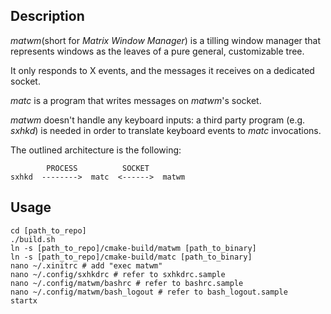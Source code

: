 ## Description

*matwm*(short for *Matrix Window Manager*) is a tilling window manager that represents windows as the leaves of a pure general, customizable tree.

It only responds to X events, and the messages it receives on a dedicated socket.

*matc* is a program that writes messages on *matwm*'s socket.

*matwm* doesn't handle any keyboard inputs: a third party program (e.g. *sxhkd*) is needed in order to translate keyboard events to *matc* invocations.

The outlined architecture is the following:

```
        PROCESS          SOCKET
sxhkd  -------->  matc  <------>  matwm
```

## Usage

```
cd [path_to_repo]
./build.sh
ln -s [path_to_repo]/cmake-build/matwm [path_to_binary]
ln -s [path_to_repo]/cmake-build/matc [path_to_binary]
nano ~/.xinitrc # add "exec matwm"
nano ~/.config/sxhkdrc # refer to sxhkdrc.sample
nano ~/.config/matwm/bashrc # refer to bashrc.sample
nano ~/.config/matwm/bash_logout # refer to bash_logout.sample
startx
```
